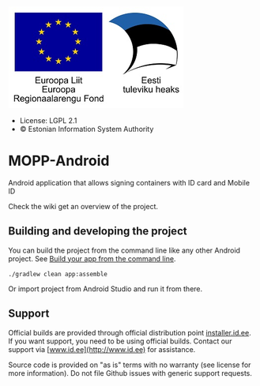 ![EU Regional Development Fund](docs/images/EL_Regionaalarengu_Fond_horisontaalne-vaike.jpg)

* License: LGPL 2.1
* &copy; Estonian Information System Authority

# MOPP-Android

Android application that allows signing containers with ID card and Mobile ID

Check the wiki get an overview of the project.

## Building and developing the project

You can build the project from the command line like any other Android project.
See [Build your app from the command line](https://developer.android.com/studio/build/building-cmdline).

```
./gradlew clean app:assemble
```

Or import project from Android Studio and run it from there.

## Support
Official builds are provided through official distribution point [installer.id.ee](https://installer.id.ee). If you want support, you need to be using official builds. Contact our support via [www.id.ee](http://www.id.ee) for assistance.

Source code is provided on "as is" terms with no warranty (see license for more information). Do not file Github issues with generic support requests.
